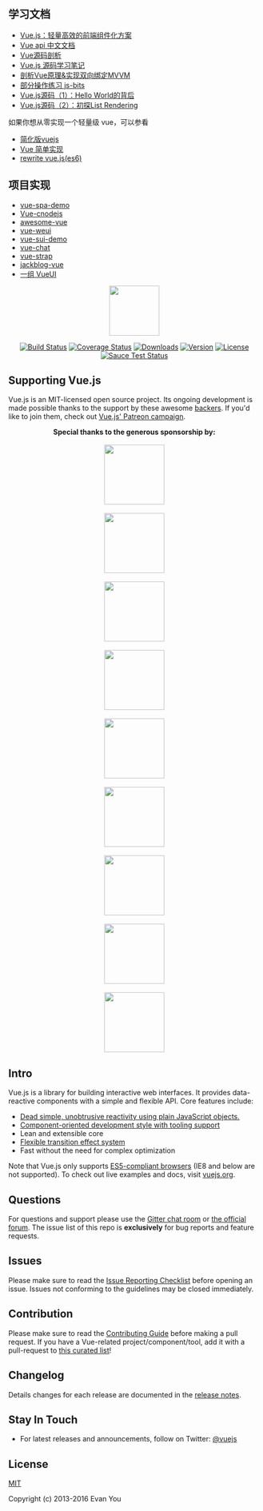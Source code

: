 ## 学习文档

- [Vue.js：轻量高效的前端组件化方案](http://www.csdn.net/article/1970-01-01/2825439)
- [Vue api 中文文档](http://cn.vuejs.org/api/)
- [Vue源码剖析](https://github.com/JsAaron/vue-analysis)
- [Vue.js 源码学习笔记](http://jiongks.name/blog/vue-code-review/)
- [剖析Vue原理&实现双向绑定MVVM](http://mp.weixin.qq.com/s?__biz=MzI3NTM1MjExMg==&mid=2247483789&idx=1&sn=e7297ec3443007015117637709f27521)
- [部分操作练习 js-bits](https://github.com/webcoding/js-bits)
- [Vue.js源码（1）：Hello World的背后](https://segmentfault.com/a/1190000006866881)
- [Vue.js源码（2）：初探List Rendering](https://segmentfault.com/a/1190000006938217)

如果你想从零实现一个轻量级 vue，可以参看

- [简化版vuejs](https://github.com/petitspois/peel-vue)
- [Vue 简单实现](https://github.com/fwing1987/MyVue)
- [rewrite vue.js(es6)](https://github.com/xiaofuzi/re-vue)

## 项目实现

- [vue-spa-demo](https://github.com/lazyhero/vue-spa-demo)
- [Vue-cnodejs](https://github.com/shinygang/Vue-cnodejs)
- [awesome-vue](https://github.com/vuejs/awesome-vue)
- [vue-weui](https://github.com/aidenzou/vue-weui)
- [vue-sui-demo](https://github.com/eteplus/vue-sui-demo)
- [vue-chat](https://github.com/Coffcer/vue-chat)
- [vue-strap](https://github.com/yuche/vue-strap)
- [jackblog-vue](https://github.com/jackhutu/jackblog-vue)
- [一组 VueUI](https://github.com/bravf/VueUI)


<p align="center"><a href="http://vuejs.org" target="_blank"><img width="100"src="http://vuejs.org/images/logo.png"></a></p>

<p align="center">
  <a href="https://circleci.com/gh/vuejs/vue/tree/master"><img src="https://img.shields.io/circleci/project/vuejs/vue/master.svg" alt="Build Status"></a>
  <a href="https://codecov.io/github/vuejs/vue?branch=master"><img src="https://img.shields.io/codecov/c/github/vuejs/vue/dev.svg" alt="Coverage Status"></a>
  <a href="https://www.npmjs.com/package/vue"><img src="https://img.shields.io/npm/dt/vue.svg" alt="Downloads"></a>
  <a href="https://www.npmjs.com/package/vue"><img src="https://img.shields.io/npm/v/vue.svg" alt="Version"></a>
  <a href="https://www.npmjs.com/package/vue"><img src="https://img.shields.io/npm/l/vue.svg" alt="License"></a>
  <br>
  <a href="https://saucelabs.com/u/vuejs"><img src="https://saucelabs.com/browser-matrix/vuejs.svg" alt="Sauce Test Status"></a>
</p>

## Supporting Vue.js

Vue.js is an MIT-licensed open source project. Its ongoing development is made possible thanks to the support by these awesome [backers](https://github.com/vuejs/vue/blob/dev/backers.md). If you'd like to join them, check out [Vue.js' Patreon campaign](https://www.patreon.com/evanyou).

<p align="center">
  <b>Special thanks to the generous sponsorship by:</b>
  <br><br>
  <a href="http://www.itunescn.com/" style="">
    <img width="120px" src="https://www.zymmm.com/content/images/2016/05/itunescn-logo-4.png">
  </a>
  <br><br>
  <a href="https://jsfiddle.net/">
    <img width="120px" src="https://raw.githubusercontent.com/vuejs/vuejs.org/master/themes/vue/source/images/jsfiddle.png">
  </a>
  <br><br>
  <a href="https://laravel.com/">
    <img width="120px" src="https://raw.githubusercontent.com/vuejs/vuejs.org/master/themes/vue/source/images/laravel.png">
  </a>
  <br><br>
  <a href="https://chaitin.cn/">
    <img width="120px" src="https://raw.githubusercontent.com/vuejs/vuejs.org/master/themes/vue/source/images/chaitin.png">
  </a>
  <br><br>
  <a href="https://htmlburger.com/">
    <img width="120px" src="https://raw.githubusercontent.com/vuejs/vuejs.org/master/themes/vue/source/images/htmlburger.png">
  </a>
  <br><br>
  <a href="https://starter.someline.com/">
    <img width="120px" src="https://raw.githubusercontent.com/vuejs/vuejs.org/master/themes/vue/source/images/someline.png">
  </a>
  <br><br>
  <a href="http://gold.xitu.io/?utm_source=vuejs&utm_medium=image&utm_content=juejin&utm_campaign=q3_website">
    <img width="120px" src="https://raw.githubusercontent.com/vuejs/vuejs.org/master/themes/vue/source/images/juejin.png">
  </a>
  <br><br>
  <a href="http://monterail.com/" target="_blank">
    <img width="120px" src="https://raw.githubusercontent.com/vuejs/vuejs.org/master/themes/vue/source/images/monterail.png">
  </a>
  <br><br>
  <a href="https://www.trisoft.ro/" target="_blank">
    <img width="120px" src="https://raw.githubusercontent.com/vuejs/vuejs.org/master/themes/vue/source/images/trisoft.png">
  </a>
</p>

## Intro

Vue.js is a library for building interactive web interfaces. It provides data-reactive components with a simple and flexible API. Core features include:

- [Dead simple, unobtrusive reactivity using plain JavaScript objects.](http://vuejs.org/guide/overview.html#Reactive-Data-Binding)
- [Component-oriented development style with tooling support](http://vuejs.org/guide/overview.html#Component-System)
- Lean and extensible core
- [Flexible transition effect system](http://vuejs.org/guide/transitions.html)
- Fast without the need for complex optimization

Note that Vue.js only supports [ES5-compliant browsers](http://kangax.github.io/compat-table/es5/) (IE8 and below are not supported). To check out live examples and docs, visit [vuejs.org](http://vuejs.org).

## Questions

For questions and support please use the [Gitter chat room](https://gitter.im/vuejs/vue) or [the official forum](http://forum.vuejs.org). The issue list of this repo is **exclusively** for bug reports and feature requests.

## Issues

Please make sure to read the [Issue Reporting Checklist](https://github.com/vuejs/vue/blob/dev/CONTRIBUTING.md#issue-reporting-guidelines) before opening an issue. Issues not conforming to the guidelines may be closed immediately.

## Contribution

Please make sure to read the [Contributing Guide](https://github.com/vuejs/vue/blob/dev/CONTRIBUTING.md) before making a pull request. If you have a Vue-related project/component/tool, add it with a pull-request to [this curated list](https://github.com/vuejs/awesome-vue)!

## Changelog

Details changes for each release are documented in the [release notes](https://github.com/vuejs/vue/releases).

## Stay In Touch

- For latest releases and announcements, follow on Twitter: [@vuejs](https://twitter.com/vuejs)

## License

[MIT](http://opensource.org/licenses/MIT)

Copyright (c) 2013-2016 Evan You

